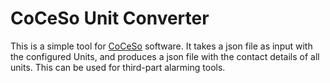 # CoCeSo Unit Converter

This is a simple tool for [CoCeSo](https://github.com/wrk-fmd/CoCeSo) software.
It takes a json file as input with the configured Units, and produces a json file with the contact details of all units.
This can be used for third-part alarming tools.

